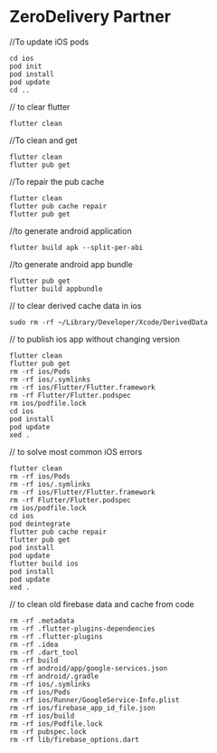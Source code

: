 # ZeroDelivery Partner

//To update iOS pods

```shell
cd ios
pod init
pod install
pod update
cd ..
```

// to clear flutter
```shell
flutter clean
```

//To clean and get 

```shell
flutter clean
flutter pub get
```

//To repair the pub cache

```shell
flutter clean
flutter pub cache repair
flutter pub get
```

//to generate android application

```shell
flutter build apk --split-per-abi
```

//to generate android app bundle

```shell
flutter pub get
flutter build appbundle
```

// to clear derived cache data in ios

```shell
sudo rm -rf ~/Library/Developer/Xcode/DerivedData
````

// to publish ios app without changing version
```shell
flutter clean
flutter pub get 
rm -rf ios/Pods
rm -rf ios/.symlinks
rm -rf ios/Flutter/Flutter.framework
rm -rf Flutter/Flutter.podspec
rm ios/podfile.lock
cd ios 
pod install 
pod update 
xed .
```

// to solve most common iOS errors

```shell
flutter clean
rm -rf ios/Pods
rm -rf ios/.symlinks
rm -rf ios/Flutter/Flutter.framework
rm -rf Flutter/Flutter.podspec
rm ios/podfile.lock
cd ios 
pod deintegrate
flutter pub cache repair
flutter pub get 
pod install 
pod update 
flutter build ios
pod install 
pod update
xed .
```

// to clean old firebase data and cache from code

```shell
rm -rf .metadata
rm -rf .flutter-plugins-dependencies
rm -rf .flutter-plugins
rm -rf .idea
rm -rf .dart_tool
rm -rf build
rm -rf android/app/google-services.json
rm -rf android/.gradle
rm -rf ios/.symlinks
rm -rf ios/Pods
rm -rf ios/Runner/GoogleService-Info.plist
rm -rf ios/firebase_app_id_file.json
rm -rf ios/build
rm -rf ios/Podfile.lock
rm -rf pubspec.lock
rm -rf lib/firebase_options.dart
```